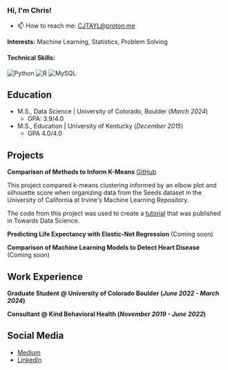 ### Hi, I'm Chris!

- 📫 How to reach me: CJTAYL@proton.me

**Interests:** Machine Learning, Statistics, Problem Solving

#### Technical Skills:
![Python](https://img.shields.io/badge/python-3670A0?style=for-the-badge&logo=python&logoColor=ffdd54)
![R](https://img.shields.io/badge/r-%23276DC3.svg?style=for-the-badge&logo=r&logoColor=white)
![MySQL](https://img.shields.io/badge/mysql-4479A1.svg?style=for-the-badge&logo=mysql&logoColor=white)

## Education
- M.S., Data Science | University of Colorado, Boulder (_March 2024_)
  - GPA: 3.9/4.0
- M.S., Education | University of Kentucky (_December 2015_)
  - GPA 4.0/4.0

## Projects
**Comparison of Methods to Inform K-Means** [GitHub](https://github.com/CJTAYL/kmeans_comparison)

This project compared k-means clustering informed by an elbow plot and silhouette score when organizing data from the Seeds dataset in the University of California at Irvine's Machine Learning Repository.

The code from this project was used to create a [tutorial](https://medium.com/towards-data-science/comparison-of-methods-to-inform-k-means-clustering-a830cdc8db50) that was published in Towards Data Science.

**Predicting Life Expectancy with Elastic-Net Regression** (Coming soon)

**Comparison of Machine Learning Models to Detect Heart Disease** (Coming soon)

## Work Experience 
**Graduate Student @ University of Colorado Boulder (_June 2022 - March 2024_)**

**Consultant @ Kind Behavioral Health (_November 2019 - June 2022_)**

## Social Media
- [Medium](https://medium.com/@cjtayl2)
- [LinkedIn](https://www.linkedin.com/in/christopher-taylor-4b476a34/)
